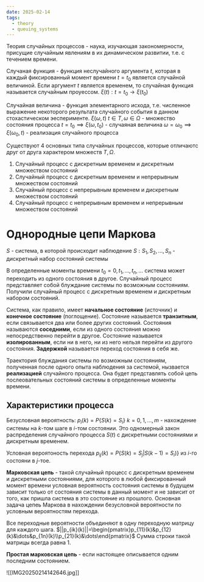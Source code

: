 ```yaml
---
date: 2025-02-14
tags:
  - theory
  - queuing_systems
---
```

Теория случайных процессов - наука, изучающая закономерности, присущие случайным явлениям в их динамическом развитии, т.е. с течением времени.

Случаная функция - функция неслучайного аргумента $t$, которая в каждый фиксированный момент времени $t=t_0$ является случайной величиной.
Если аргумент $t$ является временем, то случайная функция называется случайным проуессом.
$\xi(t):t=t_{0}\to\xi(t_{0})$

Случайная величина - функция элементарного исхода, т.е. численное выражение некоторого результата случайного события в данном стохастическом эесперименте.
$\xi(\omega,t)\ t\in T,\omega\in \Omega$ - множество состояния процесса
$t=t_{0}\implies \xi(\omega,t_0)$ - случаяная величина
$\omega=\omega_{0}\implies \xi(\omega_{0},t)$ - реализация случайного процесса

Существуют 4 основных типа случайных процессов, которые отличаютс друг от друга характером множеств $T,\Omega$.
1. Случайный процесс с дискретным временем и дискретным множеством состояний
2. Случайный процесс с дискретным временем и непрерывным множеством состояний
3. Случайный процесс с непрерывным временем и дискретным множеством состояний
4. Случайный процесс с непрерывным временем и непрерывным множеством состояний

# Однородные цепи Маркова
$S$ - система, в которой происходит наблюдение
$S: S_{1},S_{2},\dots,S_{n}$ - дискретный набор состояний системы

В определенные моменты времени $t_{0}=0,t_{1},\dots,t_{n},\dots$ система может переходить из одного состояния в другое. Случайный процесс представляет собой блуждание системы по возможным состояниям. Получили случайный процесс с дискретным временем и дискретным набором состояний.

Система, как правило, имеет **начальное состояние** (источник) и **конечное состояние** (поглощение).
Состояние называется **транзитным**, если связывается два или более других состояний.
Состояния называются **соседними**, если из одного состояния можно непосредственно перейти в другое.
Состояние называется **изолированным**, если ни в него, ни из него нельзя перейти из другого состояния.
**Задержкой** называется переход состояния в себя же.

Траектория блуждания системы по возможным состояниям, полученная после одного опыта наблюдения за системой, нызвается **реализацией** случайного процесса. Она будет представлять собой цепь послеовательных состояний системы в определенные моменты времени.

## Характеристики процесса
Безусловная вероятность: $p_{i}(k)=P\{S(k)=S_{i}\}\ k=0,1,\dots,m$ - нахождение системы на $k$-том шаге в $i$-том состоянии.
Это одномерный закон распределения случайного процесса $S(t)$ с дискретными состояниями и дискретным временем.

Условная вероятоность перехода $p_{ij}(k)=P\{S(k)=S_{j}|S(k-1)=S_{i})\}$ из $i$-го состояни в $j$-тое.

**Марковская цепь** - такой случайный процесс с дискретным временем и дискретными состояниями, для которого в любой фиксированный момент времени условная вероятность состояния системы в будущем зависит только от состояния системы в данный момент и не зависит от того, как пришла система в это состояние из прошлого.
Основная задача цепеь Маркова в нахождении безусловной вероятности по условным вероятностям перехода.

Все переходные вероятности объединяют в одну переходную матрицу для каждого шага.
$||p_{ik}(k)||=\begin{pmatrix}p_{11}(k)&p_{12}(k)&\dots&p_{1n}(k)\\p_{21}(k)&\dots\end{pmatrix}$
Сумма строки такой матрицы всегда равна 1.

**Простая марковская цепь** - если настоящее описывается одним последним состоянием.

![[IMG20250214142646.jpg]]

